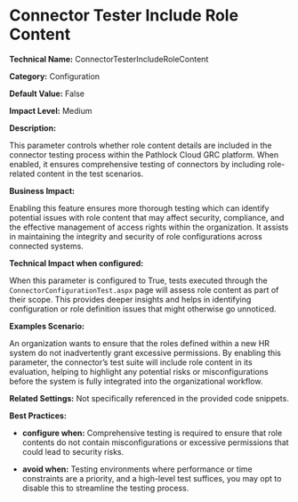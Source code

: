 # Connector Tester Include Role Content

**Technical Name:** ConnectorTesterIncludeRoleContent

**Category:** Configuration

**Default Value:** False

**Impact Level:** Medium

**Description:**

This parameter controls whether role content details are included in the connector testing process within the Pathlock Cloud GRC platform. When enabled, it ensures comprehensive testing of connectors by including role-related content in the test scenarios.

**Business Impact:**

Enabling this feature ensures more thorough testing which can identify potential issues with role content that may affect security, compliance, and the effective management of access rights within the organization. It assists in maintaining the integrity and security of role configurations across connected systems.

**Technical Impact when configured:**

When this parameter is configured to True, tests executed through the `ConnectorConfigurationTest.aspx` page will assess role content as part of their scope. This provides deeper insights and helps in identifying configuration or role definition issues that might otherwise go unnoticed.

**Examples Scenario:**

An organization wants to ensure that the roles defined within a new HR system do not inadvertently grant excessive permissions. By enabling this parameter, the connector’s test suite will include role content in its evaluation, helping to highlight any potential risks or misconfigurations before the system is fully integrated into the organizational workflow.

**Related Settings:** Not specifically referenced in the provided code snippets.

**Best Practices:** 

- **configure when:** Comprehensive testing is required to ensure that role contents do not contain misconfigurations or excessive permissions that could lead to security risks.
  
- **avoid when:** Testing environments where performance or time constraints are a priority, and a high-level test suffices, you may opt to disable this to streamline the testing process.